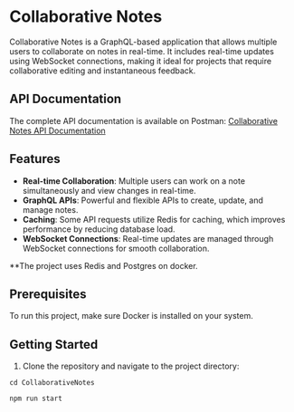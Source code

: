 # Collaborative Notes

Collaborative Notes is a GraphQL-based application that allows multiple users to collaborate on notes in real-time. It includes real-time updates using WebSocket connections, making it ideal for projects that require collaborative editing and instantaneous feedback.

## API Documentation

The complete API documentation is available on Postman:
[Collaborative Notes API Documentation](https://documenter.getpostman.com/view/24576986/2sAY52dKvw)

## Features

- **Real-time Collaboration**: Multiple users can work on a note simultaneously and view changes in real-time.
- **GraphQL APIs**: Powerful and flexible APIs to create, update, and manage notes.
- **Caching**: Some API requests utilize Redis for caching, which improves performance by reducing database load.
- **WebSocket Connections**: Real-time updates are managed through WebSocket connections for smooth collaboration.

**The project uses Redis and Postgres on docker.

## Prerequisites

To run this project, make sure Docker is installed on your system.

## Getting Started

1. Clone the repository and navigate to the project directory:

```cd CollaborativeNotes```

```npm run start```


